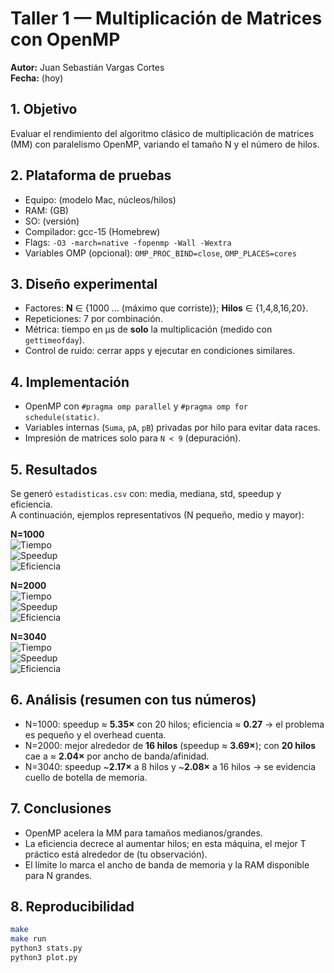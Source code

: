 # Taller 1 — Multiplicación de Matrices con OpenMP
**Autor:** Juan Sebastián Vargas Cortes  
**Fecha:** (hoy)

## 1. Objetivo
Evaluar el rendimiento del algoritmo clásico de multiplicación de matrices (MM) con paralelismo OpenMP, variando el tamaño N y el número de hilos.

## 2. Plataforma de pruebas
- Equipo: (modelo Mac, núcleos/hilos)
- RAM: (GB)
- SO: (versión)
- Compilador: gcc-15 (Homebrew)
- Flags: `-O3 -march=native -fopenmp -Wall -Wextra`
- Variables OMP (opcional): `OMP_PROC_BIND=close`, `OMP_PLACES=cores`

## 3. Diseño experimental
- Factores: **N** ∈ {1000 … (máximo que corriste)}; **Hilos** ∈ {1,4,8,16,20}.
- Repeticiones: 7 por combinación.
- Métrica: tiempo en µs de **solo** la multiplicación (medido con `gettimeofday`).
- Control de ruido: cerrar apps y ejecutar en condiciones similares.

## 4. Implementación
- OpenMP con `#pragma omp parallel` y `#pragma omp for schedule(static)`.
- Variables internas (`Suma`, `pA`, `pB`) privadas por hilo para evitar data races.
- Impresión de matrices solo para `N < 9` (depuración).

## 5. Resultados
Se generó `estadisticas.csv` con: media, mediana, std, speedup y eficiencia.  
A continuación, ejemplos representativos (N pequeño, medio y mayor):

**N=1000**  
![Tiempo](graficas/tiempo_vs_hilos_N1000.png)  
![Speedup](graficas/speedup_vs_hilos_N1000.png)  
![Eficiencia](graficas/eficiencia_vs_hilos_N1000.png)

**N=2000**  
![Tiempo](graficas/tiempo_vs_hilos_N2000.png)  
![Speedup](graficas/speedup_vs_hilos_N2000.png)  
![Eficiencia](graficas/eficiencia_vs_hilos_N2000.png)

**N=3040**  
![Tiempo](graficas/tiempo_vs_hilos_N3040.png)  
![Speedup](graficas/speedup_vs_hilos_N3040.png)  
![Eficiencia](graficas/eficiencia_vs_hilos_N3040.png)

## 6. Análisis (resumen con tus números)
- N=1000: speedup ≈ **5.35×** con 20 hilos; eficiencia ≈ **0.27** → el problema es pequeño y el overhead cuenta.
- N=2000: mejor alrededor de **16 hilos** (speedup ≈ **3.69×**); con **20 hilos** cae a ≈ **2.04×** por ancho de banda/afinidad.
- N=3040: speedup ~**2.17×** a 8 hilos y ~**2.08×** a 16 hilos → se evidencia cuello de botella de memoria.

## 7. Conclusiones
- OpenMP acelera la MM para tamaños medianos/grandes.  
- La eficiencia decrece al aumentar hilos; en esta máquina, el mejor T práctico está alrededor de (tu observación).  
- El límite lo marca el ancho de banda de memoria y la RAM disponible para N grandes.

## 8. Reproducibilidad
```bash
make
make run
python3 stats.py
python3 plot.py



